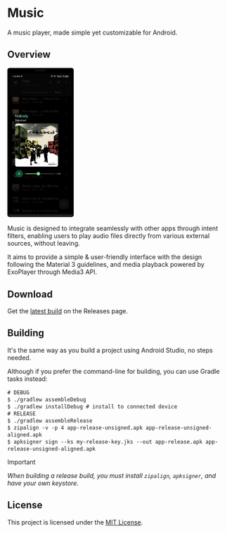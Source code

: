 # Music
A music player, made simple yet customizable for Android.

## Overview
<img src="docs/images/preview.png" alt="Preview" width="30%">

Music is designed to integrate seamlessly with other apps through intent filters,
enabling users to play audio files directly from various external sources, without leaving.

It aims to provide a simple & user-friendly interface with the design following the
Material 3 guidelines, and media playback powered by ExoPlayer through Media3 API.

## Download
Get the [latest build](https://github.com/feivegian/music/releases/latest) on the Releases page.

## Building
It's the same way as you build a project using Android Studio, no steps needed.

Although if you prefer the command-line for building, you can use Gradle tasks instead:
```shell
# DEBUG
$ ./gradlew assembleDebug
$ ./gradlew installDebug # install to connected device
# RELEASE
$ ./gradlew assembleRelease
$ zipalign -v -p 4 app-release-unsigned.apk app-release-unsigned-aligned.apk
$ apksigner sign --ks my-release-key.jks --out app-release.apk app-release-unsigned-aligned.apk
```

> [!IMPORTANT]
> *When building a release build, you must install `zipalign`, `apksigner`, and have your own keystore.*

## License
This project is licensed under the [MIT License](LICENSE).
